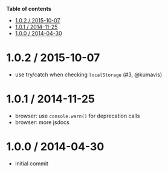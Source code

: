 <!-- START doctoc generated TOC please keep comment here to allow auto update -->
<!-- DON'T EDIT THIS SECTION, INSTEAD RE-RUN doctoc TO UPDATE -->
**Table of contents**

- [1.0.2 / 2015-10-07](#102--2015-10-07)
- [1.0.1 / 2014-11-25](#101--2014-11-25)
- [1.0.0 / 2014-04-30](#100--2014-04-30)

<!-- END doctoc generated TOC please keep comment here to allow auto update -->


1.0.2 / 2015-10-07
==================

  * use try/catch when checking `localStorage` (#3, @kumavis)

1.0.1 / 2014-11-25
==================

  * browser: use `console.warn()` for deprecation calls
  * browser: more jsdocs

1.0.0 / 2014-04-30
==================

  * initial commit
